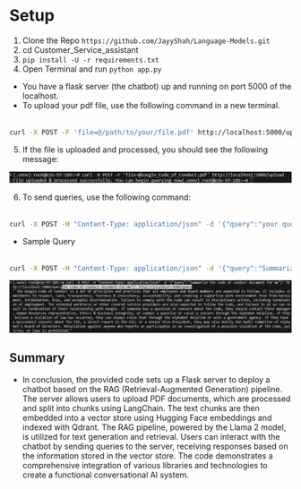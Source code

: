 # Setup

1. Clone the Repo `https://github.com/JayyShah/Language-Models.git`
2. cd Customer_Service_assistant
3. `pip install -U -r requirements.txt`
4. Open Terminal and run `python app.py`

- You have a flask server (the chatbot) up and running on port 5000 of the localhost.
- To upload your pdf file, use the following command in a new terminal.

```bash

curl -X POST -F 'file=@/path/to/your/file.pdf' http://localhost:5000/upload

```

5. If the file is uploaded and processed, you should see the following message:

![response](image.png)

6. To send queries, use the following command:

```bash

curl -X POST -H "Content-Type: application/json" -d '{"query":"your query text here"}' http://localhost:5000/query

```

- Sample Query 

```bash

curl -X POST -H "Content-Type: application/json" -d '{"query":"Summarize the code of conduct document for me"}' http://localhost:5000/query

```

![Coc-Response](image-1.png)


## Summary 

- In conclusion, the provided code sets up a Flask server to deploy a chatbot based on the RAG (Retrieval-Augmented Generation) pipeline. The server allows users to upload PDF documents, which are processed and split into chunks using LangChain. The text chunks are then embedded into a vector store using Hugging Face embeddings and indexed with Qdrant. The RAG pipeline, powered by the Llama 2 model, is utilized for text generation and retrieval. Users can interact with the chatbot by sending queries to the server, receiving responses based on the information stored in the vector store. The code demonstrates a comprehensive integration of various libraries and technologies to create a functional conversational AI system.